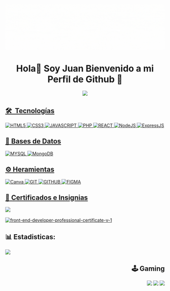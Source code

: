 <div align="center"><img src="Large.gif"/></div>
<h1 align="center">Hola👋 Soy Juan Bienvenido a mi Perfil de Github 🤙</h1>

<div align="center"><a href="https://www.codewars.com/users/Korintios"><img src="https://img.shields.io/badge/Codewars-B1361E?style=for-the-badge&logo=codewars&logoColor=grey"/></div>
<!-- <img align="right" height="150" src="https://media.giphy.com/media/12KDixncjK6l7G/giphy.gif"/> -->

## 🛠 &nbsp;Tecnologías

![HTML5](https://img.shields.io/badge/HTML5-E34F26?style=for-the-badge&logo=html5&logoColor=white)
![CSS3](https://img.shields.io/badge/CSS3-1572B6?style=for-the-badge&logo=css3&logoColor=white)
![JAVASCRIPT](https://img.shields.io/badge/JavaScript-323330?style=for-the-badge&logo=javascript&logoColor=F7DF1E)
![PHP](https://img.shields.io/badge/PHP-777BB4?style=for-the-badge&logo=php&logoColor=white)
![REACT](https://img.shields.io/badge/React-20232A?style=for-the-badge&logo=react&logoColor=61DAFB)
![NodeJS](https://img.shields.io/badge/Node.js-43853D?style=for-the-badge&logo=node.js&logoColor=white)
![ExpressJS](https://img.shields.io/badge/Express.js-404D59?style=for-the-badge)
  
## 💾 Bases de Datos
![MYSQL](https://img.shields.io/badge/MySQL-00000F?style=for-the-badge&logo=mysql&logoColor=white)
![MongoDB](https://img.shields.io/badge/MongoDB-4EA94B?style=for-the-badge&logo=mongodb&logoColor=white)

## ⚙️ Heramientas
![Canva](https://img.shields.io/badge/Canva-%2300C4CC.svg?style=for-the-badge&logo=Canva&logoColor=white)
![GIT](https://img.shields.io/badge/GIT-E44C30?style=for-the-badge&logo=git&logoColor=white)
![GITHUB](https://img.shields.io/badge/GitHub-100000?style=for-the-badge&logo=github&logoColor=white)
![FIGMA](https://img.shields.io/badge/Figma-F24E1E?style=for-the-badge&logo=figma&logoColor=white)

## 📄 Certificados e Insignias
<a href="https://www.coursera.org/user/f4be244f90842e2e4e095a0d910ff2fe"><img src="https://img.shields.io/badge/Coursera-%230056D2.svg?style=for-the-badge&logo=Coursera&logoColor=white"/></a>
<div align="left">
  <a href="https://www.credly.com/badges/c403084c-6851-4396-ac4e-231b8a5d9a9f/public_url" target="_blank"><img width="300" height="300" alt="front-end-developer-professional-certificate-v-1" src="https://github.com/user-attachments/assets/ff8567c6-3fb3-474c-91e1-48d49581fe98" /></a>
</div>

## 📊 Estadisticas:
<div align="left"><img src="https://github-readme-stats.vercel.app/api?username=korintios&show_icons=true&count_private=true&hide_border=true" align="center" /></div>  

<div align="right">
  <h2>🕹️ Gaming</h2>
  <img src="https://img.shields.io/badge/steam-%23000000.svg?style=for-the-badge&logo=steam&logoColor=white"/>
  <img src="https://img.shields.io/badge/epicgames-%23313131.svg?style=for-the-badge&logo=epicgames&logoColor=white"/>
  <img src="https://img.shields.io/badge/xbox-%23107C10.svg?style=for-the-badge&logo=xbox&logoColor=white"/>
</div>





